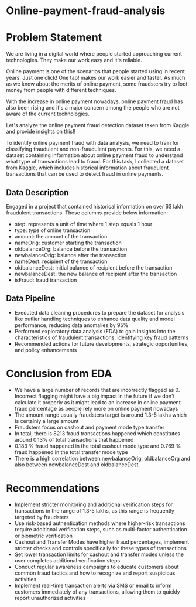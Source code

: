 # Online-payment-fraud-analysis

# Problem Statement
We are living in a digital world where people started approaching current technologies. They make our work easy and it's reliable.

Online payment is one of the scenarios that people started using in recent years. Just one click! One tap! makes our work easier and faster. As much as we know about the merits of online payment, some fraudsters try to loot money from people with different techniques.

With the increase in online payment nowadays, online payment fraud has also been rising and it's a major concern among the people who are not aware of the current technologies.

Let's analyze the online payment fraud detection dataset taken from Kaggle and provide insights on this!!

To identify online payment fraud with data analysis, we need to train for classifying fraudulent and non-fraudulent payments. For this, we need a dataset containing information about online payment fraud to understand what type of transactions lead to fraud. For this task, I collected a dataset from Kaggle, which includes historical information about fraudulent transactions that can be used to detect fraud in online payments.

## Data Description
Engaged in a project that contained historical information on over 63 lakh fraudulent transactions. These columns provide below information:
- step: represents a unit of time where 1 step equals 1 hour
- type: type of online transaction
- amount: the amount of the transaction
- nameOrig: customer starting the transaction
- oldbalanceOrg: balance before the transaction
- newbalanceOrig: balance after the transaction
- nameDest: recipient of the transaction
- oldbalanceDest: initial balance of recipient before the transaction
- newbalanceDest: the new balance of recipient after the transaction
- isFraud: fraud transaction

## Data Pipeline
- Executed data cleaning procedures to prepare the dataset for analysis like outlier handling techniques to enhance data quality and model performance, reducing data anomalies by 95%
- Performed exploratory data analysis (EDA) to gain insights into the characteristics of fraudulent transactions, identifying key fraud patterns
- Recommended actions for future developments, strategic opportunities, and policy enhancements

# Conclusion from EDA
- We have a large number of records that are incorrectly flagged as 0. Incorrect flagging might have a big impact in the future if we don't calculate it properly as it might lead to an increase in online payment fraud percentage as people rely more on online payment nowadays
- The amount range usually fraudsters target is around 1.3-5 lakhs which is certainly a large amount
- Fraudsters focus on cashout and payment mode type transfer
- In total, there is 8213 fraud transactions happened which constitutes around 0.13% of total transactions that happened
- 0.183 % fraud happened in the total cashout mode type and 0.769 % fraud happened in the total transfer mode type
- There is a high correlation between newbalanceOrig, oldbalanceOrg and also between newbalanceDest and oldbalanceDest

# Recommendations
- Implement stricter monitoring and additional verification steps for transactions in the range of 1.3-5 lakhs, as this range is frequently targeted by fraudsters
- Use risk-based authentication methods where higher-risk transactions require additional verification steps, such as multi-factor authentication or biometric verification
- Cashout and Transfer Modes have higher fraud percentages, implement stricter checks and controls specifically for these types of transactions
- Set lower transaction limits for cashout and transfer modes unless the user completes additional verification steps
- Conduct regular awareness campaigns to educate customers about common fraud tactics and how to recognize and report suspicious activities
- Implement real-time transaction alerts via SMS or email to inform customers immediately of any transactions, allowing them to quickly report unauthorized activities














